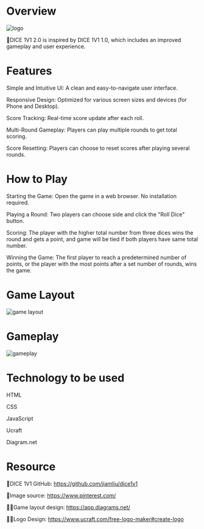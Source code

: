 # Overview
![logo](https://github.com/jiamliu/dice1v1_2/assets/139939637/6ac9a414-de98-413d-b692-54b6da1302c3)


🎲DICE 1V1 2.0 is inspired by DICE 1V1 1.0, which includes an improved gameplay and user experience.

# Features
Simple and Intuitive UI: A clean and easy-to-navigate user interface.

Responsive Design: Optimized for various screen sizes and devices (for Phone and Desktop).

Score Tracking: Real-time score update after each roll.

Multi-Round Gameplay: Players can play multiple rounds to get total scoring.

Score Resetting: Players can choose to reset scores after playing several rounds.

# How to Play
Starting the Game: Open the game in a web browser. No installation required.

Playing a Round: Two players can choose side and click the "Roll Dice" button.

Scoring: The player with the higher total number from three dices wins the round and gets a point, and game will be tied if both players have same total number.

Winning the Game: The first player to reach a predetermined number of points, or the player with the most points after a set number of rounds, wins the game.

# Game Layout
![game layout](https://github.com/jiamliu/dice1v1_2/assets/139939637/e0fb4c25-4070-4aa1-ad87-0a5521ac27d5)

# Gameplay
![gameplay](https://github.com/jiamliu/dice1v1_2/assets/139939637/b329c6b2-26ca-4e52-a9a7-e445306197a6)

# Technology to be used
HTML

CSS

JavaScript

Ucraft

Diagram.net

# Resource
🤖️DICE 1V1 GitHub: https://github.com/jiamliu/dice1v1

🎲Image source: https://www.pinterest.com/

🧑‍🎨Game layout design: https://app.diagrams.net/

🧑‍🎨Logo Design: https://www.ucraft.com/free-logo-maker#create-logo
